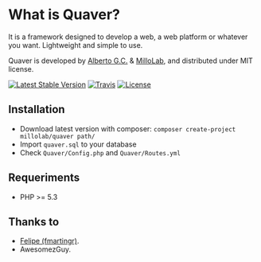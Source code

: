 What is Quaver?
===============
It is a framework designed to develop a web, a web platform or whatever you want. Lightweight and simple to use.

Quaver is developed by [Alberto G.C.](https://github.com/albertogcatalan) & [MilloLab](http://millolab.com), and distributed under MIT license.

[![Latest Stable Version](https://img.shields.io/packagist/v/millolab/quaver.svg?style=flat-square)](https://packagist.org/packages/millolab/quaver) [![Travis](https://img.shields.io/travis/MilloLab/quaver.svg?branch=master&style=flat-square)](https://travis-ci.org/MilloLab/quaver) [![License](https://img.shields.io/packagist/l/millolab/quaver.svg?style=flat-square)](https://packagist.org/packages/millolab/quaver)

Installation
------------
* Download latest version with composer: `composer create-project millolab/quaver path/`
* Import `quaver.sql` to your database
* Check `Quaver/Config.php` and `Quaver/Routes.yml`


Requeriments
------------
* PHP >= 5.3


Thanks to
---------
* [Felipe (fmartingr)](https://github.com/fmartingr).
* AwesomezGuy.
